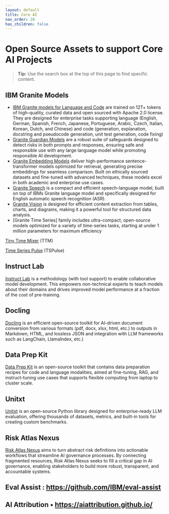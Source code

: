 ```yaml
---
layout: default
title: Core AI
nav_order: 20
has_children: false
---
```


# Open Source Assets to support Core  AI Projects 

> **Tip:** Use the search box at the top of this page to find specific content.

## IBM Granite Models  
* [IBM Granite models for Language and Code](https://www.ibm.com/granite) are trained on 12T+ tokens of high-quality, curated data and open sourced with Apache 2.0 license.   They are designed for enterprise tasks supporting language (English, German, Spanish, French, Japanese, Portuguese, Arabic, Czech, Italian, Korean, Dutch, and Chinese) and code (generation, explanation, docstring and pseudocode generation, unit test generation, code fixing)
* [Granite Guardian Models](https://www.ibm.com/granite/docs/models/guardian/) are a robust suite of safeguards designed to detect risks in both prompts and responses, ensuring safe and responsible use with any large language model while promoting responsible AI development.
* [Granite Embedding Models](https://www.ibm.com/granite/docs/models/embedding) deliver high-performance sentence-transformer models optimized for retrieval, generating precise embeddings for seamless comparison. Built on ethically sourced datasets and fine-tuned with advanced techniques, these models excel in both academic and enterprise use cases.
* [Granite Speech](https://www.ibm.com/granite/docs/models/speech/) is a compact and efficient speech-language model, built on top of IBMs Granite language model and specifically designed for English automatic speech recognition (ASR).
* [Granite Vision](https://www.ibm.com/granite/docs/models/vision/) is designed for efficient content extraction from tables, charts, and diagrams, making it a powerful tool for structured data analysis. 
* [Granite Time Series] family includes ultra-compact, open-source models optimized for a variety of time-series tasks, starting at under 1 million parameters for maximum efficiency
  
 [Tiny Time Mixer](https://huggingface.co/ibm-granite/granite-timeseries-ttm-r2) (TTM)
 
 [Time Series Pulse](https://huggingface.co/ibm-granite/granite-timeseries-tspulse-r1) (TSPulse)



## Instruct Lab
[Instruct Lab](https://www.redhat.com/en/topics/ai/what-is-instructlab) is a methodology (with tool support) to enable collaborative model development.  This empowers non-technical experts to teach models about their domains and drives improved model performance at a fraction of the cost of pre-training. 
## Docling 
[Docling](https://github.com/docling-project/docling) is an efficient open-source toolkit for AI-driven document conversion from various formats (pdf, docx, xlsx, html, etc.)  to outputs in Markdown, HTML, and lossless JSON and integration with LLM frameworks such as LangChain, LlamaIndex, etc.)
## Data Prep Kit 
[Data Prep Kit]( https://github.com/data-prep-kit/data-prep-kit ) is an open-source toolkit that contains data preparation recipes for code and language modalities, aimed at fine-tuning, RAG, and instruct-tuning use cases that supports flexible computing from laptop to cluster scale.
## Unitxt 
[Unitxt](https://github.com/IBM/unitxt) is an open-source Python library designed for enterprise-ready LLM evaluation, offering thousands of datasets, metrics, and built-in tools for creating custom benchmarks.  

## Risk Atlas Nexus 
[Risk Atlas Nexus](https://github.com/IBM/risk-atlas-nexus) aims to turn abstract risk definitions into actionable workflows that streamline AI governance processes. By connecting fragmented resources, Risk Atlas Nexus seeks to fill a critical gap in AI governance, enabling stakeholders to build more robust, transparent, and accountable systems. 

## Eval Assist : https://github.com/IBM/eval-assist
## AI Attribution •	https://aiattribution.github.io/
